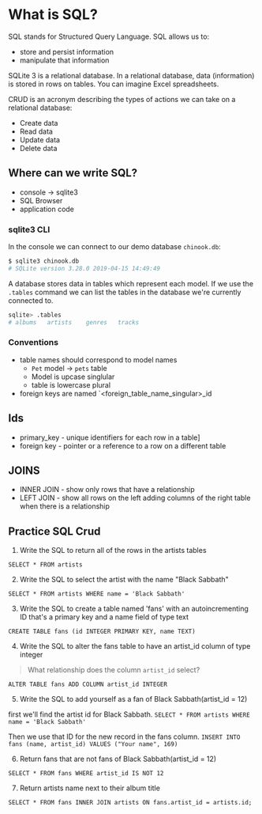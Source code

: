 # What is SQL?

SQL stands for Structured Query Language.
SQL allows us to:

- store and persist information
- manipulate that information

SQLite 3 is a relational database. In a relational database, data (information) is stored in rows on tables. You can imagine Excel spreadsheets.

CRUD is an acronym describing the types of actions we can take on a relational database:

- Create data
- Read data
- Update data
- Delete data

## Where can we write SQL?

- console -> sqlite3
- SQL Browser
- application code

### sqlite3 CLI

In the console we can connect to our demo database `chinook.db`:

```bash
$ sqlite3 chinook.db
# SQLite version 3.28.0 2019-04-15 14:49:49
```

A database stores data in tables which represent each model. If we use the `.tables` command we can list the tables in the database we're currently connected to.

```bash
sqlite> .tables
# albums   artists    genres   tracks
```

### Conventions

- table names should correspond to model names
    -  `Pet` model -> `pets` table
    - Model is upcase singlular
    - table is lowercase plural
- foreign keys are named `<foreign_table_name_singular>_id

## Ids

- primary_key - unique identifiers for each row in a table]
- foreign key - pointer or a reference to a row on a different table

## JOINS

- INNER JOIN - show only rows that have a relationship
- LEFT JOIN - show all rows on the left adding columns of the right table when there is a relationship

## Practice SQL Crud

1. Write the SQL to return all of the rows in the artists tables

`SELECT * FROM artists`

2. Write the SQL to select the artist with the name "Black Sabbath"

`SELECT * FROM artists WHERE name = 'Black Sabbath'`

3. Write the SQL to create a table named 'fans' with an autoincrementing ID that's a primary key and a name field of type text

`CREATE TABLE fans (id INTEGER PRIMARY KEY, name TEXT)`

4. Write the SQL to alter the fans table to have an artist_id column of type integer

> What relationship does the column `artist_id` select?

`ALTER TABLE fans ADD COLUMN artist_id INTEGER`

5. Write the SQL to add yourself as a fan of Black Sabbath(artist_id = 12)

first we'll find the artist id for Black Sabbath.
`SELECT * FROM artists WHERE name = 'Black Sabbath'`

Then we use that ID for the new record in the fans column.
`INSERT INTO fans (name, artist_id) VALUES ("Your name", 169)`

6. Return fans that are not fans of Black Sabbath(artist_id = 12)

`SELECT * FROM fans WHERE artist_id IS NOT 12`

7. Return artists name next to their album title

`SELECT * FROM fans INNER JOIN artists ON fans.artist_id = artists.id;`
